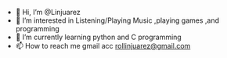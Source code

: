 - 👋 Hi, I’m @Linjuarez
- 👀 I’m interested in Listening/Playing Music ,playing games ,and programming
- 🌱 I’m currently learning python and C programming
- 📫 How to reach me gmail acc rollinjuarez@gmail.com 

<!---
Linjuarez/Linjuarez is a ✨ special ✨ repository because its `README.md` (this file) appears on your GitHub profile.
You can click the Preview link to take a look at your changes.
--->

